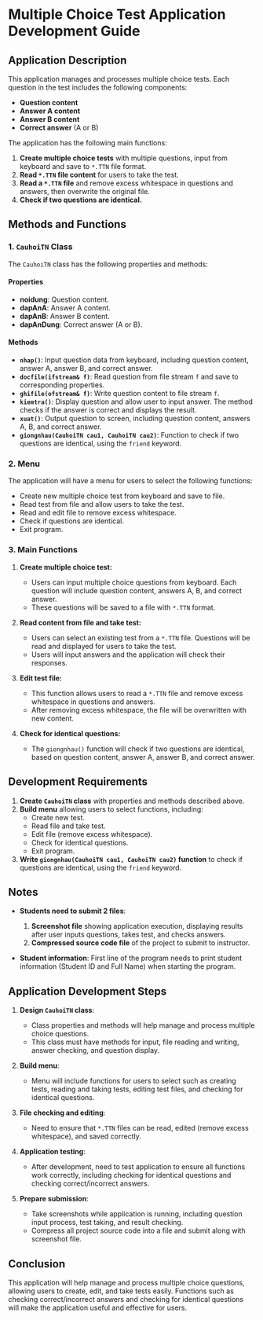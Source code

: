 # Multiple Choice Test Application Development Guide

## Application Description

This application manages and processes multiple choice tests. Each question in the test includes the following components:
- **Question content**
- **Answer A content**
- **Answer B content**
- **Correct answer** (A or B)

The application has the following main functions:
1. **Create multiple choice tests** with multiple questions, input from keyboard and save to `*.TTN` file format.
2. **Read `*.TTN` file content** for users to take the test.
3. **Read a `*.TTN` file** and remove excess whitespace in questions and answers, then overwrite the original file.
4. **Check if two questions are identical.**

## Methods and Functions

### 1. **`CauhoiTN` Class**

The `CauhoiTN` class has the following properties and methods:

#### Properties
- **noidung**: Question content.
- **dapAnA**: Answer A content.
- **dapAnB**: Answer B content.
- **dapAnDung**: Correct answer (A or B).

#### Methods
- **`nhap()`**: Input question data from keyboard, including question content, answer A, answer B, and correct answer.
- **`docfile(ifstream& f)`**: Read question from file stream `f` and save to corresponding properties.
- **`ghifile(ofstream& f)`**: Write question content to file stream `f`.
- **`kiemtra()`**: Display question and allow user to input answer. The method checks if the answer is correct and displays the result.
- **`xuat()`**: Output question to screen, including question content, answers A, B, and correct answer.
- **`giongnhau(CauhoiTN cau1, CauhoiTN cau2)`**: Function to check if two questions are identical, using the `friend` keyword.

### 2. **Menu**
The application will have a menu for users to select the following functions:
- Create new multiple choice test from keyboard and save to file.
- Read test from file and allow users to take the test.
- Read and edit file to remove excess whitespace.
- Check if questions are identical.
- Exit program.

### 3. **Main Functions**
1. **Create multiple choice test:**
   - Users can input multiple choice questions from keyboard. Each question will include question content, answers A, B, and correct answer.
   - These questions will be saved to a file with `*.TTN` format.

2. **Read content from file and take test:**
   - Users can select an existing test from a `*.TTN` file. Questions will be read and displayed for users to take the test.
   - Users will input answers and the application will check their responses.
   
3. **Edit test file:**
   - This function allows users to read a `*.TTN` file and remove excess whitespace in questions and answers.
   - After removing excess whitespace, the file will be overwritten with new content.

4. **Check for identical questions:**
   - The `giongnhau()` function will check if two questions are identical, based on question content, answer A, answer B, and correct answer.

## Development Requirements

1. **Create `CauhoiTN` class** with properties and methods described above.
2. **Build menu** allowing users to select functions, including:
   - Create new test.
   - Read file and take test.
   - Edit file (remove excess whitespace).
   - Check for identical questions.
   - Exit program.
3. **Write `giongnhau(CauhoiTN cau1, CauhoiTN cau2)` function** to check if questions are identical, using the `friend` keyword.

## Notes

- **Students need to submit 2 files**:
  1. **Screenshot file** showing application execution, displaying results after user inputs questions, takes test, and checks answers.
  2. **Compressed source code file** of the project to submit to instructor.

- **Student information**: First line of the program needs to print student information (Student ID and Full Name) when starting the program.

## Application Development Steps

1. **Design `CauhoiTN` class**:
   - Class properties and methods will help manage and process multiple choice questions.
   - This class must have methods for input, file reading and writing, answer checking, and question display.

2. **Build menu**:
   - Menu will include functions for users to select such as creating tests, reading and taking tests, editing test files, and checking for identical questions.

3. **File checking and editing**:
   - Need to ensure that `*.TTN` files can be read, edited (remove excess whitespace), and saved correctly.

4. **Application testing**:
   - After development, need to test application to ensure all functions work correctly, including checking for identical questions and checking correct/incorrect answers.

5. **Prepare submission**:
   - Take screenshots while application is running, including question input process, test taking, and result checking.
   - Compress all project source code into a file and submit along with screenshot file.

## Conclusion

This application will help manage and process multiple choice questions, allowing users to create, edit, and take tests easily. Functions such as checking correct/incorrect answers and checking for identical questions will make the application useful and effective for users. 